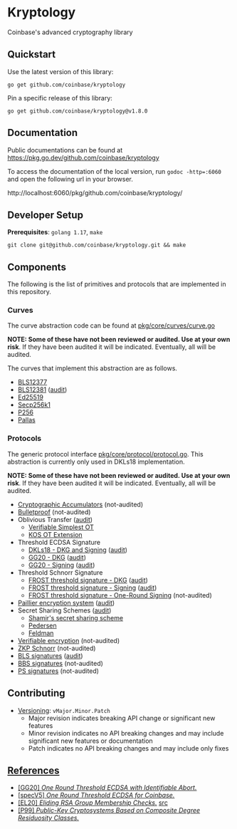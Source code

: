 # Kryptology
Coinbase's advanced cryptography library

## Quickstart
Use the latest version of this library:
```$xslt
go get github.com/coinbase/kryptology
```

Pin a specific release of this library:
```$xslt
go get github.com/coinbase/kryptology@v1.8.0
```

## Documentation

Public documentations can be found at https://pkg.go.dev/github.com/coinbase/kryptology

To access the documentation of the local version, run `godoc -http=:6060` and open
the following url in your browser.

http://localhost:6060/pkg/github.com/coinbase/kryptology/

## Developer Setup
**Prerequisites**: `golang 1.17`, `make`

```$xslt
git clone git@github.com/coinbase/kryptology.git && make 
``` 

## Components

The following is the list of primitives and protocols that are implemented in this repository.

### Curves

The curve abstraction code can be found at [pkg/core/curves/curve.go](pkg/core/curves/curve.go)

**NOTE: Some of these have not been reviewed or audited. Use at your own risk**.
If they have been audited it will be indicated. Eventually, all will be audited.

The curves that implement this abstraction are as follows.

- [BLS12377](pkg/core/curves/bls12377_curve.go)
- [BLS12381](pkg/core/curves/bls12381_curve.go) ([audit](audits/Coinbase_BLS-12381_Audit_report.pdf))
- [Ed25519](pkg/core/curves/ed25519_curve.go)
- [Secp256k1](pkg/core/curves/k256_curve.go)
- [P256](pkg/core/curves/p256_curve.go)
- [Pallas](pkg/core/curves/pallas_curve.go)

### Protocols

The generic protocol interface [pkg/core/protocol/protocol.go](pkg/core/protocol/protocol.go).
This abstraction is currently only used in DKLs18 implementation.

**NOTE: Some of these have not been reviewed or audited. Use at your own risk**.
If they have been audited it will be indicated. Eventually, 
all will be audited.

- [Cryptographic Accumulators](pkg/accumulator) (not-audited)
- [Bulletproof](pkg/bulletproof) (not-audited)
- Oblivious Transfer ([audit](audits/Coinbase_DKLS_Audit_report.pdf))
  - [Verifiable Simplest OT](pkg/ot/base/simplest)
  - [KOS OT Extension](pkg/ot/extension/kos)
- Threshold ECDSA Signature 
  - [DKLs18 - DKG and Signing](pkg/tecdsa/dkls/v1) ([audit](audits/Coinbase_DKLS_Audit_report.pdf))
  - [GG20 - DKG](pkg/dkg/gennaro) ([audit](audits/Coinbase_GG20_Audit_report.pdf))
  - [GG20 - Signing](pkg/tecdsa/gg20) ([audit](audits/Coinbase_GG20_Audit_report.pdf))
- Threshold Schnorr Signature 
  - [FROST threshold signature - DKG](pkg/dkg/frost) ([audit](audits/Coinbase_Frost_Audit_report.pdf))
  - [FROST threshold signature - Signing](pkg/ted25519/frost) ([audit](audits/Coinbase_Frost_Audit_report.pdf))
  - [FROST threshold signature - One-Round Signing](pkg/ted25519/one_round_frost) (not-audited)
- [Paillier encryption system](pkg/paillier) ([audit](audits/Coinbase_GG20_Audit_report.pdf))
- Secret Sharing Schemes ([audit](audits/Coinbase_GG20_Audit_report.pdf))
  - [Shamir's secret sharing scheme](pkg/sharing/shamir.go)
  - [Pedersen](pkg/sharing/pedersen.go)
  - [Feldman](pkg/sharing/feldman.go)
- [Verifiable encryption](pkg/verenc) (not-audited)
- [ZKP Schnorr](pkg/zkp/schnorr) (not-audited)
- [BLS signatures](pkg/signatures/bls) ([audit](audits/Coinbase_BLS_Audit_report.pdf))
- [BBS signatures](pkg/signatures/groupsig/bbs) (not-audited)
- [PS signatures](pkg/signatures/groupsig/ps) (not-audited)


## Contributing
- [Versioning](https://blog.golang.org/publishing-go-modules): `vMajor.Minor.Patch`
    - Major revision indicates breaking API change or significant new features
    - Minor revision indicates no API breaking changes and may include significant new features or documentation
    - Patch indicates no API breaking changes and may include only fixes
 
 
## [References](docs/)
- [[GG20] _One Round Threshold ECDSA with Identifiable Abort._](https://eprint.iacr.org/2020/540.pdf)
- [[specV5] _One Round Threshold ECDSA for Coinbase._](docs/Coinbase_Pseudocode_v5.pdf)
- [[EL20] _Eliding RSA Group Membership Checks._](docs/rsa-membership.pdf) [src](https://www.overleaf.com/project/5f9c3b0624a9a600012037a3)
- [[P99] _Public-Key Cryptosystems Based on Composite Degree Residuosity Classes._](http://citeseerx.ist.psu.edu/viewdoc/download?doi=10.1.1.112.4035&rep=rep1&type=pdf)
